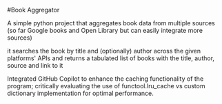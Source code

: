 #Book Aggregator

A simple python project that aggregates book data from multiple sources (so far Google books and Open Library but can easily integrate more sources)

it searches the book by title and (optionally) author across the given platforms' APIs and returns a tabulated list of books with the title, author, source and link to it

Integrated GitHub Copilot to enhance the caching functionality of the program; critically evaluating the use of functool.lru_cache vs custom dictionary implementation for optimal performance.

